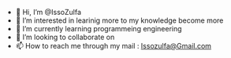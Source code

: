 - 👋 Hi, I’m @IssoZulfa
- 👀 I’m interested in learinig more to my knowledge become more
- 🌱 I’m currently learning programmeing engineering 
- 💞️ I’m looking to collaborate on 
- 📫 How to reach me through my mail : Issozulfa@Gmail.com

<!---
IssoZulfa/IssoZulfa is a ✨ special ✨ repository because its `README.md` (this file) appears on your GitHub profile.
You can click the Preview link to take a look at your changes.
--->
